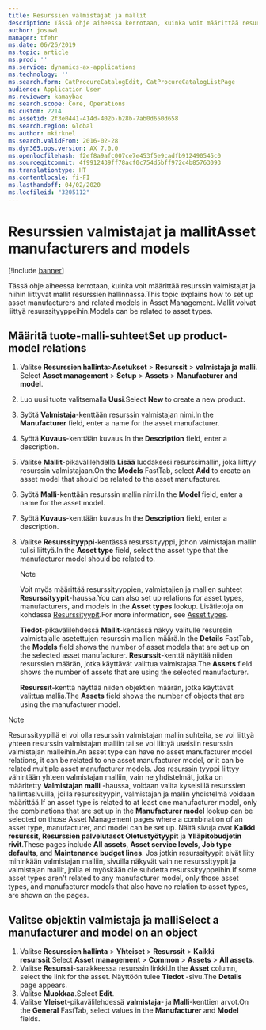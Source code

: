 ```yaml
---
title: Resurssien valmistajat ja mallit
description: Tässä ohje aiheessa kerrotaan, kuinka voit määrittää resurssin valmistajat ja niihin liittyvät mallit resurssien hallinnassa.
author: josaw1
manager: tfehr
ms.date: 06/26/2019
ms.topic: article
ms.prod: ''
ms.service: dynamics-ax-applications
ms.technology: ''
ms.search.form: CatProcureCatalogEdit, CatProcureCatalogListPage
audience: Application User
ms.reviewer: kamaybac
ms.search.scope: Core, Operations
ms.custom: 2214
ms.assetid: 2f3e0441-414d-402b-b28b-7ab0d650d658
ms.search.region: Global
ms.author: mkirknel
ms.search.validFrom: 2016-02-28
ms.dyn365.ops.version: AX 7.0.0
ms.openlocfilehash: f2ef8a9afc007ce7e453f5e9cadfb912490545c0
ms.sourcegitcommit: 4f9912439ff78acf0c754d5bff972c4b85763093
ms.translationtype: HT
ms.contentlocale: fi-FI
ms.lasthandoff: 04/02/2020
ms.locfileid: "3205112"
---
```

# <a name="asset-manufacturers-and-models"></a><span data-ttu-id="b6e57-103">Resurssien valmistajat ja mallit</span><span class="sxs-lookup"><span data-stu-id="b6e57-103">Asset manufacturers and models</span></span>

[!include [banner](../../includes/banner.md)]

 

<span data-ttu-id="b6e57-104">Tässä ohje aiheessa kerrotaan, kuinka voit määrittää resurssin valmistajat ja niihin liittyvät mallit resurssien hallinnassa.</span><span class="sxs-lookup"><span data-stu-id="b6e57-104">This topic explains how to set up asset manufacturers and related models in Asset Management.</span></span> <span data-ttu-id="b6e57-105">Mallit voivat liittyä resurssityyppeihin.</span><span class="sxs-lookup"><span data-stu-id="b6e57-105">Models can be related to asset types.</span></span>

## <a name="set-up-product-model-relations"></a><span data-ttu-id="b6e57-106">Määritä tuote-malli-suhteet</span><span class="sxs-lookup"><span data-stu-id="b6e57-106">Set up product-model relations</span></span>

1. <span data-ttu-id="b6e57-107">Valitse **Resurssien hallinta**\>**Asetukset** \> **Resurssit** \> **valmistaja ja malli**. </span><span class="sxs-lookup"><span data-stu-id="b6e57-107">Select **Asset management** \> **Setup** \> **Assets** \> **Manufacturer and model**.</span></span>
2. <span data-ttu-id="b6e57-108">Luo uusi tuote valitsemalla **Uusi**.</span><span class="sxs-lookup"><span data-stu-id="b6e57-108">Select **New** to create a new product.</span></span>
3. <span data-ttu-id="b6e57-109">Syötä **Valmistaja**-kenttään resurssin valmistajan nimi.</span><span class="sxs-lookup"><span data-stu-id="b6e57-109">In the **Manufacturer** field, enter a name for the asset manufacturer.</span></span>
4. <span data-ttu-id="b6e57-110">Syötä **Kuvaus**-kenttään kuvaus.</span><span class="sxs-lookup"><span data-stu-id="b6e57-110">In the **Description** field, enter a description.</span></span>
5. <span data-ttu-id="b6e57-111">Valitse **Mallit**-pikavälilehdellä **Lisää** luodaksesi resurssimallin, joka liittyy resurssin valmistajaan.</span><span class="sxs-lookup"><span data-stu-id="b6e57-111">On the **Models** FastTab, select **Add** to create an asset model that should be related to the asset manufacturer.</span></span>
6. <span data-ttu-id="b6e57-112">Syötä **Malli**-kenttään resurssin mallin nimi.</span><span class="sxs-lookup"><span data-stu-id="b6e57-112">In the **Model** field, enter a name for the asset model.</span></span>
7. <span data-ttu-id="b6e57-113">Syötä **Kuvaus**-kenttään kuvaus.</span><span class="sxs-lookup"><span data-stu-id="b6e57-113">In the **Description** field, enter a description.</span></span>
8. <span data-ttu-id="b6e57-114">Valitse **Resurssityyppi**-kentässä resurssityyppi, johon valmistajan mallin tulisi liittyä.</span><span class="sxs-lookup"><span data-stu-id="b6e57-114">In the **Asset type** field, select the asset type that the manufacturer model should be related to.</span></span>

    > [!NOTE]
    > <span data-ttu-id="b6e57-115">Voit myös määrittää resurssityyppien, valmistajien ja mallien suhteet **Resurssityypit**-haussa.</span><span class="sxs-lookup"><span data-stu-id="b6e57-115">You can also set up relations for asset types, manufacturers, and models in the **Asset types** lookup.</span></span> <span data-ttu-id="b6e57-116">Lisätietoja on kohdassa [Resurssityypit](../setup-for-objects/object-types.md).</span><span class="sxs-lookup"><span data-stu-id="b6e57-116">For more information, see [Asset types](../setup-for-objects/object-types.md).</span></span>

    <span data-ttu-id="b6e57-117">**Tiedot**-pikavälilehdessä **Mallit**-kentässä näkyy valitulle resurssin valmistajalle asetettujen resurssin mallien määrä.</span><span class="sxs-lookup"><span data-stu-id="b6e57-117">In the **Details** FastTab, the **Models** field shows the number of asset models that are set up on the selected asset manufacturer.</span></span> <span data-ttu-id="b6e57-118">**Resurssit**-kenttä näyttää niiden resurssien määrän, jotka käyttävät valittua valmistajaa.</span><span class="sxs-lookup"><span data-stu-id="b6e57-118">The **Assets** field shows the number of assets that are using the selected manufacturer.</span></span>
    
    <span data-ttu-id="b6e57-119">**Resurssit**-kenttä näyttää niiden objektien määrän, jotka käyttävät valittua mallia.</span><span class="sxs-lookup"><span data-stu-id="b6e57-119">The **Assets** field shows the number of objects that are using the manufacturer model.</span></span>

> [!NOTE]
> <span data-ttu-id="b6e57-120">Resurssityypillä ei voi olla resurssin valmistajan mallin suhteita, se voi liittyä yhteen resurssin valmistajan malliin tai se voi liittyä useisiin resurssin valmistajan malleihin.</span><span class="sxs-lookup"><span data-stu-id="b6e57-120">An asset type can have no asset manufacturer model relations, it can be related to one asset manufacturer model, or it can be related multiple asset manufacturer models.</span></span> <span data-ttu-id="b6e57-121">Jos resurssin tyyppi liittyy vähintään yhteen valmistajan malliin, vain ne yhdistelmät, jotka on määritetty **Valmistajan malli** -haussa, voidaan valita kyseisillä resurssien hallintasivuilla, joilla resurssityypin, valmistajan ja mallin yhdistelmä voidaan määrittää.</span><span class="sxs-lookup"><span data-stu-id="b6e57-121">If an asset type is related to at least one manufacturer model, only the combinations that are set up in the **Manufacturer model** lookup can be selected on those Asset Management pages where a combination of an asset type, manufacturer, and model can be set up.</span></span> <span data-ttu-id="b6e57-122">Näitä sivuja ovat **Kaikki resurssit**, **Resurssien palvelutasot** **Oletustyötyypit** ja **Ylläpitobudjetin rivit**.</span><span class="sxs-lookup"><span data-stu-id="b6e57-122">These pages include **All assets**, **Asset service levels**, **Job type defaults**, and **Maintenance budget lines**.</span></span> <span data-ttu-id="b6e57-123">Jos jotkin resurssityypit eivät liity mihinkään valmistajan malliin, sivuilla näkyvät vain ne resurssityypit ja valmistajan mallit, joilla ei myöskään ole suhdetta resurssityyppeihin.</span><span class="sxs-lookup"><span data-stu-id="b6e57-123">If some asset types aren't related to any manufacturer model, only those asset types, and manufacturer models that also have no relation to asset types, are shown on the pages.</span></span>

## <a name="select-a-manufacturer-and-model-on-an-object"></a><span data-ttu-id="b6e57-124">Valitse objektin valmistaja ja malli</span><span class="sxs-lookup"><span data-stu-id="b6e57-124">Select a manufacturer and model on an object</span></span>

1. <span data-ttu-id="b6e57-125">Valitse **Resurssien hallinta** \> **Yhteiset** \> **Resurssit** \> **Kaikki resurssit**.</span><span class="sxs-lookup"><span data-stu-id="b6e57-125">Select **Asset management** \> **Common** \> **Assets** \> **All assets**.</span></span>
2. <span data-ttu-id="b6e57-126">Valitse **Resurssi**-sarakkeessa resurssin linkki.</span><span class="sxs-lookup"><span data-stu-id="b6e57-126">In the **Asset** column, select the link for the asset.</span></span> <span data-ttu-id="b6e57-127">Näyttöön tulee **Tiedot** -sivu.</span><span class="sxs-lookup"><span data-stu-id="b6e57-127">The **Details** page appears.</span></span>
3. <span data-ttu-id="b6e57-128">Valitse **Muokkaa**.</span><span class="sxs-lookup"><span data-stu-id="b6e57-128">Select **Edit**.</span></span>
4. <span data-ttu-id="b6e57-129">Valitse **Yleiset**-pikavälilehdessä **valmistaja**- ja **Malli**-kenttien arvot.</span><span class="sxs-lookup"><span data-stu-id="b6e57-129">On the **General** FastTab, select values in the **Manufacturer** and **Model** fields.</span></span>
